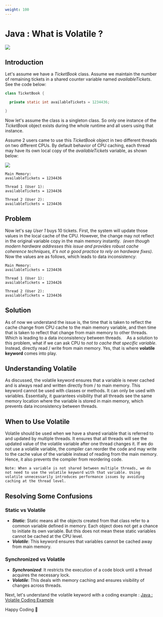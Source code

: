 ```yaml
---
weight: 100
---
```

# Java : What is Volatile ?

![](/images/Screenshot%202025-01-29%20111128.png)

## Introduction

Let's assume we have a *TicketBook* class. Assume we maintain the number of remaining tickets in a shared counter variable named *availableTickets*. See the code below:
```java
class TicketBook {

  private static int availableTickets = 1234436;

}
```

Now let's assume the class is a singleton class. So only one instance of the *TicketBook* object exists during the whole runtime and all users using that instance.

Assume 2 users came to use this *TicketBook* object in two different threads on two different CPUs. By default behavior of CPU caching, each thread may have its own local copy of the *availableTickets* variable, as shown below:

![](/images/AVvXsEhUTOi4ZWo0ljfXnvjnuwBbweCBIn7krEUslTmnIbfGrPwL2FgCQw-LzFUqbfG0Vv24JcbzpoEU4OsRZG4avmqad04uEWX6wx5cVM5K5l-FwlcpDNafTjJsEFFc9ZNh2Kr27dX4b7_8l3nIg8JZ2IXK5b0cxhN1FFdK70lxdGJDSQXAHCTcIqi6AowyjmrO)

```text
Main Memory:
availableTickets = 1234436

Thread 1 (User 1):
availableTickets = 1234436

Thread 2 (User 2):
availableTickets = 1234436
```
## Problem

Now let's say *User 1* buys 10 tickets. First, the system will update those values in the local cache of the CPU. However, the change may not reflect in the original variable copy in the main memory instantly. 
*(even though modern hardware addresses this issue and provides robust cache coherence techniques, it's not a good practice to rely on hardware fixes\)*. Now the values are as follows, which leads to data inconsistency:

```text
Main Memory:
availableTickets = 1234436

Thread 1 (User 1):
availableTickets = 1234426

Thread 2 (User 2):
availableTickets = 1234436
```
## Solution

As of now we understand the issue is, the time that is taken to reflect the cache change from CPU cache to the main memory variable, and then time that is taken to reflect that change from main memory to other threads. Which is leading to a data inconsistency between threads.
  
As a solution to this problem, what if we can ask CPU to *not to cache that specific variable*. Instead, directly read / write from main memory. Yes, that is where **volatile keyword** comes into play. 

## Understanding Volatile

As discussed, the volatile keyword ensures that a variable is never cached and is always read and written directly from / to main memory. This keyword cannot be used with classes or methods. It can only be used with variables.
Essentially, it guarantees visibility that all threads see the same memory location where the variable is stored in main memory, which prevents data inconsistency between threads.

## When to Use Volatile

Volatile should be used when we have a shared variable that is referred to and updated by multiple threads. It ensures that all threads will see the updated value of the volatile variable after one thread changes it.
If we do not use a volatile variable, the compiler can reorder the code and may write to the cache value of the variable instead of reading from the main memory. Hence, it also prevents the compiler from reordering code.

```text
Note: When a variable is not shared between multiple threads, we do not need to use the volatile keyword with that variable. Using volatile unnecessarily introduces performance issues by avoiding caching at the thread level.
```

## Resolving Some Confusions

### Static vs Volatile

- ***Static***: Static means all the objects created from that class refer to a common variable defined in memory. Each object does not get a chance to initiate its own variable. But this does not mean these static variables cannot be cached at the CPU level.
- ***Volatile***: This keyword ensures that variables cannot be cached away from main memory.

### Synchronized vs Volatile

- ***Synchronized***: It restricts the execution of a code block until a thread acquires the necessary lock.
- ***Volatile***: This deals with memory caching and ensures visibility of changes across threads.

Next, let's understand the volatile keyword with a coding example : [Java : Volatile Coding Example](/docs/java/volatile/coding-example/)

Happy Coding 🙌
